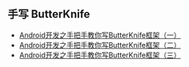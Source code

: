 
## 手写 ButterKnife

- [Android开发之手把手教你写ButterKnife框架（一）](https://chiclaim.blog.csdn.net/article/details/52662376)
- [Android开发之手把手教你写ButterKnife框架（二）](https://chiclaim.blog.csdn.net/article/details/52664112)
- [Android开发之手把手教你写ButterKnife框架（三）](https://chiclaim.blog.csdn.net/article/details/52672188)
